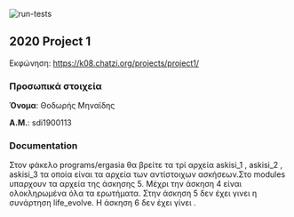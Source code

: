 ![run-tests](../../workflows/run-tests/badge.svg)

## 2020 Project 1

Εκφώνηση: https://k08.chatzi.org/projects/project1/


### Προσωπικά στοιχεία

__Όνομα__: Θοδωρής Μηναϊδης 

__Α.Μ.__: sdi1900113


### Documentation
Στον φάκελο programs/ergasia θα βρείτε τα τρί αρχεία askisi_1 , askisi_2 , askisi_3 τα
οποία είναι τα αρχεία των αντίστοιχων ασκήσεων.Στο modules υπαρχουν τα αρχεία της άσκησης 5.
Μέχρι την άσκηση 4 είναι ολοκληρωμένα όλα τα ερωτήματα.
Στην άσκηση 5 δεν έχει γινει η συνάρτηση life_evolve.
Η άσκηση 6 δεν έχει γίνει .
